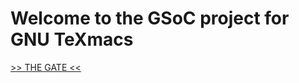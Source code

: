 # Welcome to the GSoC project for GNU TeXmacs

[>> THE GATE  <<](https://texmacs.github.io/gsoc/#!docs/Welcome.md)
